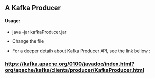 ## A Kafka Producer
#### Usage: 
* java -jar kafkaProducer.jar <topic> <file path to be sent>

* Change the file 

* For a deeper details about Kafka Producer API, see the link bellow :
### https://kafka.apache.org/0100/javadoc/index.html?org/apache/kafka/clients/producer/KafkaProducer.html
